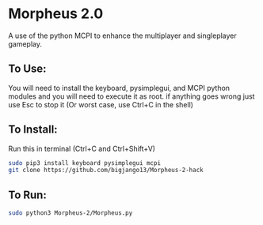 # Morpheus 2.0
A use of the python MCPI to enhance the multiplayer and singleplayer gameplay.
## To Use:
You will need to install the keyboard, pysimplegui, and MCPI python modules and you will need to execute it as root. if anything goes wrong just use Esc to stop it (Or worst case, use Ctrl+C in the shell)
## To Install:
Run this in terminal (Ctrl+C and Ctrl+Shift+V) 
```bash
sudo pip3 install keyboard pysimplegui mcpi
git clone https://github.com/bigjango13/Morpheus-2-hack
```
## To Run:
```bash
sudo python3 Morpheus-2/Morpheus.py
```
